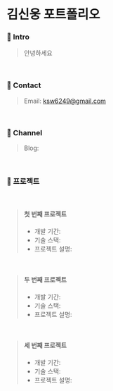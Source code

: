 # 김신웅 포트폴리오

### :pushpin: Intro
> 안녕하세요
<br />

### :pushpin: Contact
> Email: ksw6249@gmail.com
<br />

### :pushpin: Channel
> Blog: 
<br />

### :pushpin: 프로젝트
<br />

> #### 첫 번째 프로젝트
> - 개발 기간:  
> - 기술 스택:  
> - 프로젝트 설명:  
<br />

> #### 두 번째 프로젝트
> - 개발 기간:  
> - 기술 스택:  
> - 프로젝트 설명:  
<br />

> #### 세 번째 프로젝트
> - 개발 기간:  
> - 기술 스택:  
> - 프로젝트 설명:  
<br />
